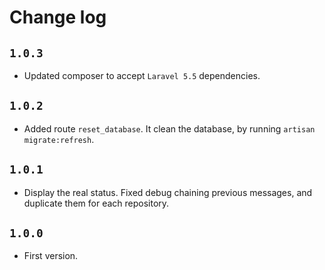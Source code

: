 # Change log

## `1.0.3`
- Updated composer to accept `Laravel 5.5` dependencies.

## `1.0.2`
- Added route `reset_database`. It clean the database, by running `artisan migrate:refresh`.

## `1.0.1`
- Display the real status. Fixed debug chaining previous messages, and duplicate them for each repository.

## `1.0.0`
- First version.